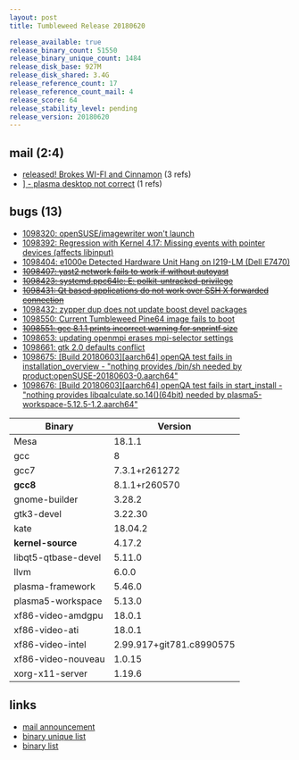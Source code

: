 ```yaml
---
layout: post
title: Tumbleweed Release 20180620

release_available: true
release_binary_count: 51550
release_binary_unique_count: 1484
release_disk_base: 927M
release_disk_shared: 3.4G
release_reference_count: 17
release_reference_count_mail: 4
release_score: 64
release_stability_level: pending
release_version: 20180620
---
```


## mail (2:4)

- [released! Brokes WI-FI and Cinnamon](https://lists.opensuse.org/opensuse-factory/2018-06/msg00282.html) (3 refs)
- [\] - plasma desktop not correct](https://lists.opensuse.org/opensuse-factory/2018-06/msg00270.html) (1 refs)

## bugs (13)

<!--more-->

- [1098320: openSUSE/imagewriter won't launch](https://bugzilla.opensuse.org/show_bug.cgi?id=1098320)
- [1098392: Regression with Kernel 4.17: Missing events with pointer devices (affects libinput)](https://bugzilla.opensuse.org/show_bug.cgi?id=1098392)
- [1098404: e1000e Detected Hardware Unit Hang on I219-LM (Dell E7470)](https://bugzilla.opensuse.org/show_bug.cgi?id=1098404)
- ~~[1098407: yast2 network fails to work if without autoyast](https://bugzilla.opensuse.org/show_bug.cgi?id=1098407)~~
- ~~[1098423: systemd.ppc64le: E: polkit-untracked-privilege](https://bugzilla.opensuse.org/show_bug.cgi?id=1098423)~~
- ~~[1098431: Qt based applications do not work over SSH X forwarded connection](https://bugzilla.opensuse.org/show_bug.cgi?id=1098431)~~
- [1098432: zypper dup does not update boost devel packages](https://bugzilla.opensuse.org/show_bug.cgi?id=1098432)
- [1098550: Current Tumbleweed Pine64 image fails to boot](https://bugzilla.opensuse.org/show_bug.cgi?id=1098550)
- ~~[1098551: gcc 8.1.1 prints incorrect warning for snprintf size](https://bugzilla.opensuse.org/show_bug.cgi?id=1098551)~~
- [1098653: updating openmpi erases mpi-selector settings](https://bugzilla.opensuse.org/show_bug.cgi?id=1098653)
- [1098661: gtk 2.0 defaults conflict](https://bugzilla.opensuse.org/show_bug.cgi?id=1098661)
- [1098675: \[Build 20180603\]\[aarch64\] openQA test fails in installation_overview - "nothing provides /bin/sh needed by product:openSUSE-20180603-0.aarch64"](https://bugzilla.opensuse.org/show_bug.cgi?id=1098675)
- [1098676: \[Build 20180603\]\[aarch64\] openQA test fails in start_install - "nothing provides libqalculate.so.14()(64bit) needed by plasma5-workspace-5.12.5-1.2.aarch64"](https://bugzilla.opensuse.org/show_bug.cgi?id=1098676)

Binary | Version
--- | ---
Mesa | 18.1.1
gcc | 8
gcc7 | 7.3.1+r261272
**gcc8** | 8.1.1+r260570
gnome-builder | 3.28.2
gtk3-devel | 3.22.30
kate | 18.04.2
**kernel-source** | 4.17.2
libqt5-qtbase-devel | 5.11.0
llvm | 6.0.0
plasma-framework | 5.46.0
plasma5-workspace | 5.13.0
xf86-video-amdgpu | 18.0.1
xf86-video-ati | 18.0.1
xf86-video-intel | 2.99.917+git781.c8990575
xf86-video-nouveau | 1.0.15
xorg-x11-server | 1.19.6

## links

- [mail announcement](https://lists.opensuse.org/opensuse-factory/2018-06/msg00269.html)
- [binary unique list](http://download.tumbleweed.boombatower.com/20180620/rpm.unique.list)
- [binary list](http://download.tumbleweed.boombatower.com/20180620/rpm.list)
